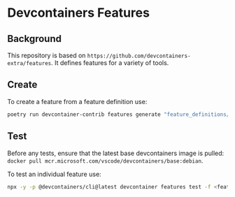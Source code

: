 # Devcontainers Features

## Background

This repository is based on `https://github.com/devcontainers-extra/features`.  It defines features for a variety of tools.

## Create

To create a feature from a feature definition use:

```bash
poetry run devcontainer-contrib features generate "feature_definitions/<feature_name>/feature-definition.json" "."
```

## Test

Before any tests, ensure that the latest base devcontainers image is pulled: `docker pull mcr.microsoft.com/vscode/devcontainers/base:debian`.

To test an individual feature use:

```bash
npx -y -p @devcontainers/cli@latest devcontainer features test -f <feature_name> --skip-autogenerated
```
